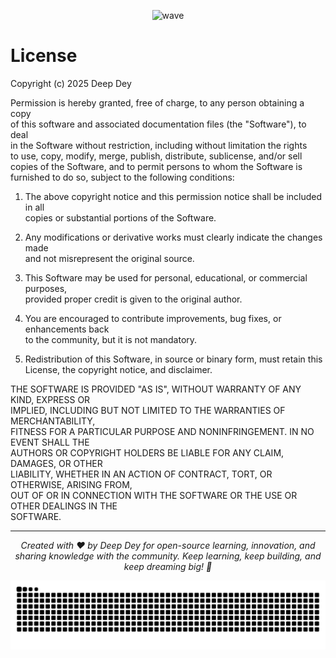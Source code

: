 <p align="center">
  <img src="https://media.giphy.com/media/hvRJCLFzcasrR4ia7z/giphy.gif" width="40" alt="wave" />
</p>

# License 

Copyright (c) 2025 Deep Dey  

Permission is hereby granted, free of charge, to any person obtaining a copy  
of this software and associated documentation files (the "Software"), to deal  
in the Software without restriction, including without limitation the rights  
to use, copy, modify, merge, publish, distribute, sublicense, and/or sell  
copies of the Software, and to permit persons to whom the Software is  
furnished to do so, subject to the following conditions:  

1. The above copyright notice and this permission notice shall be included in all  
   copies or substantial portions of the Software.  

2. Any modifications or derivative works must clearly indicate the changes made  
   and not misrepresent the original source.  

3. This Software may be used for personal, educational, or commercial purposes,  
   provided proper credit is given to the original author.  

4. You are encouraged to contribute improvements, bug fixes, or enhancements back  
   to the community, but it is not mandatory.  

5. Redistribution of this Software, in source or binary form, must retain this  
   License, the copyright notice, and disclaimer.  

THE SOFTWARE IS PROVIDED "AS IS", WITHOUT WARRANTY OF ANY KIND, EXPRESS OR  
IMPLIED, INCLUDING BUT NOT LIMITED TO THE WARRANTIES OF MERCHANTABILITY,  
FITNESS FOR A PARTICULAR PURPOSE AND NONINFRINGEMENT. IN NO EVENT SHALL THE  
AUTHORS OR COPYRIGHT HOLDERS BE LIABLE FOR ANY CLAIM, DAMAGES, OR OTHER  
LIABILITY, WHETHER IN AN ACTION OF CONTRACT, TORT, OR OTHERWISE, ARISING FROM,  
OUT OF OR IN CONNECTION WITH THE SOFTWARE OR THE USE OR OTHER DEALINGS IN THE  
SOFTWARE.  

---

<p align="center">
  <em>Created with ❤️ by Deep Dey for open-source learning, innovation, and sharing knowledge with the community. Keep learning, keep building, and keep dreaming big! 🚀</em>
</p>

<p align="center">
  <img src="https://raw.githubusercontent.com/Anuj579/Anuj579/output/github-contribution-grid-snake-dark.svg" alt="Snake animation" />
</p>
